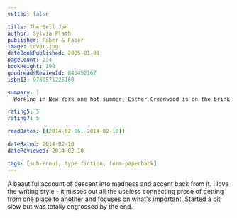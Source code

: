 ```yaml
---
vetted: false

title: The Bell Jar
author: Sylvia Plath
publisher: Faber & Faber
image: cover.jpg
dateBookPublished: 2005-01-01
pageCount: 234
bookHeight: 198
goodreadsReviewId: 846452167
isbn13: 9780571226160

summary: |
  Working in New York one hot summer, Esther Greenwood is on the brink of her future. Yet she is also on the edge of a darkness that makes her world increasingly unreal. In this vivid and unforgettable novel about the struggles of growing up, Esther's world shines through: the wide-eyed country girls, her crazed men-friends, hot dinner dances and nights in New York, and a slow slide into breakdown. --back cover

rating5: 5
rating7: 5

readDates: [[2014-02-06, 2014-02-10]]

dateRated: 2014-02-10
dateReviewed: 2014-02-10

tags: [sub-ennui, type-fiction, form-paperback]
---
```


A beautiful account of descent into madness and accent back from it. I love the writing style - it misses out all the useless connecting prose of getting from one place to another and focuses on what's important. Started a bit slow but was totally engrossed by the end.
